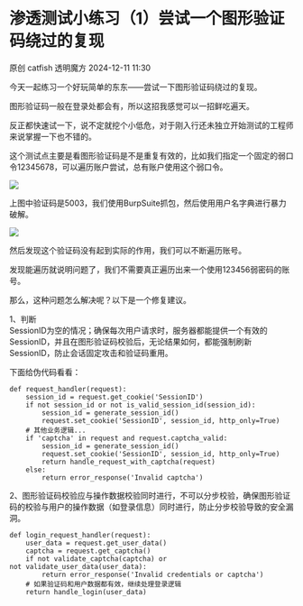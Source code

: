 #  渗透测试小练习（1）尝试一个图形验证码绕过的复现   
原创 catfish  透明魔方   2024-12-11 11:30  
  
今天一起练习一个好玩简单的东东——尝试一下图形验证码绕过的复现。  
  
图形验证码一般在登录处都会有，所以这招我感觉可以一招鲜吃遍天。  
  
反正都快速试一下，说不定就挖个小低危，对于刚入行还未独立开始测试的工程师来说掌握一下也不错的。  
  
这个测试点主要是看图形验证码是不是重复有效的，比如我们指定一个固定的弱口令12345678，可以遍历账户尝试，总有账户使用这个弱口令。  
  
![](https://mmbiz.qpic.cn/mmbiz_png/U6oY6Hu3lnlZ4Q6tQSfNRedBYJNDKpTX57GaeL7KhfY5dz7ecxtoEnnxPicDqww3TibPlDzA9fKHlqFKQrujSnoA/640?wx_fmt=png&from=appmsg "")  
  
  
  
上图中验证码是5003，我们使用BurpSuite抓包，然后使用用户名字典进行暴力破解。  
  
![](https://mmbiz.qpic.cn/mmbiz_png/U6oY6Hu3lnlZ4Q6tQSfNRedBYJNDKpTXoCV9AiaRKHicBQKG90gQddFzKUl5Kk2UlNzUEPIOCvGuwyQ7ucKujQQw/640?wx_fmt=png&from=appmsg "")  
  
然后发现这个验证码没有起到实际的作用，我们可以不断遍历账号。  
  
发现能遍历就说明问题了，我们不需要真正遍历出来一个使用123456弱密码的账号。  
  
那么，这种问题怎么解决呢？以下是一个修复建议。  
  
1、判断  
SessionID为空的情况；确保每次用户请求时，服务器都能提供一个有效的SessionID，并且在图形验证码校验后，无论结果如何，都能强制刷新SessionID，防止会话固定攻击和验证码重用。  
  
下面给伪代码看看：  
```
def request_handler(request):
    session_id = request.get_cookie('SessionID')
    if not session_id or not is_valid_session_id(session_id):
        session_id = generate_session_id()
        request.set_cookie('SessionID', session_id, http_only=True)
    # 其他业务逻辑...
    if 'captcha' in request and request.captcha_valid:
        session_id = generate_session_id()
        request.set_cookie('SessionID', session_id, http_only=True)
        return handle_request_with_captcha(request)
    else:
        return error_response('Invalid captcha')
```  
  
  
2、图形验证码校验应与操作数据校验同时进行，不可以分步校验，确保图形验证码的校验与用户的操作数据（如登录信息）同时进行，防止分步校验导致的安全漏洞。  
```
def login_request_handler(request):
    user_data = request.get_user_data()
    captcha = request.get_captcha()
    if not validate_captcha(captcha) or not validate_user_data(user_data):
        return error_response('Invalid credentials or captcha')
    # 如果验证码和用户数据都有效，继续处理登录逻辑
    return handle_login(user_data)
```  
  
  
  
  
  
  
